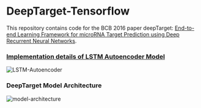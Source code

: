 # DeepTarget-Tensorflow

This repository contains code for the BCB 2016 paper deepTarget: [End-to-end Learning Framework for microRNA Target Prediction using Deep Recurrent Neural Networks](https://arxiv.org/abs/1603.09123).
### [Implementation details of LSTM Autoencoder Model](https://arxiv.org/abs/1502.04681)
![LSTM-Autoencoder](https://github.com/feizhihui/DeepTarget-Tensorflow/blob/master/LSTM_Autoencoder.png?raw=true)
### DeepTarget Model Architecture
![model-architecture](https://github.com/feizhihui/DeepTarget-Tensorflow/blob/master/deeptarget-image.png?raw=true) 



